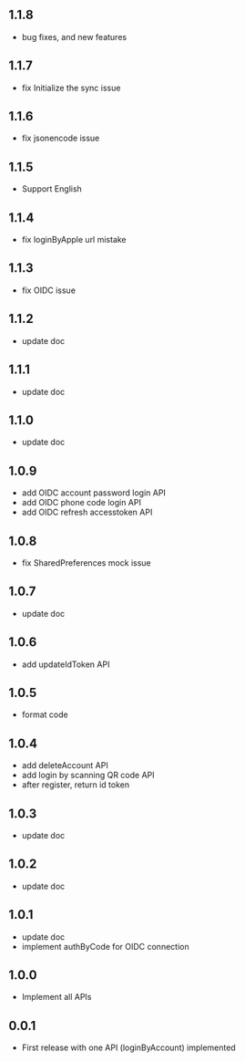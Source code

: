 ## 1.1.8

* bug fixes, and new features

## 1.1.7

* fix Initialize the sync issue

## 1.1.6

* fix jsonencode issue

## 1.1.5

* Support English

## 1.1.4

* fix loginByApple url mistake

## 1.1.3

* fix OIDC issue

## 1.1.2

* update doc

## 1.1.1

* update doc

## 1.1.0

* update doc

## 1.0.9

* add OIDC account password login API
* add OIDC phone code login API
* add OIDC refresh accesstoken API

## 1.0.8

* fix SharedPreferences mock issue

## 1.0.7

* update doc

## 1.0.6

* add updateIdToken API

## 1.0.5

* format code

## 1.0.4

* add deleteAccount API
* add login by scanning QR code API
* after register, return id token

## 1.0.3

* update doc

## 1.0.2

* update doc

## 1.0.1

* update doc
* implement authByCode for OIDC connection

## 1.0.0

* Implement all APIs

## 0.0.1

* First release with one API (loginByAccount) implemented
